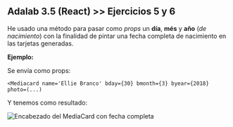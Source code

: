 ## Adalab 3.5 (React) >> Ejercicios 5 y 6


He usado una método para pasar como _props_ un **día**, **més** y **año** (*de nacimiento*) con la finalidad de pintar una fecha completa de nacimiento en las tarjetas generadas.

**Ejemplo:**

Se envía como props:

` <Mediacard name='Ellie Branco' bday={30} bmonth={3} byear={2018} photo=(...) `

Y tenemos como resultado:

![Encabezado del MediaCard con fecha completa](https://image.ibb.co/eevAg8/Screen_Shot_2018_07_26_at_19_07_54.png)
